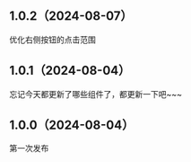 ## 1.0.2（2024-08-07）
优化右侧按钮的点击范围
## 1.0.1（2024-08-04）
忘记今天都更新了哪些组件了，都更新一下吧~~~
## 1.0.0（2024-08-04）
第一次发布
